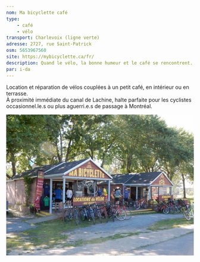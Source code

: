 ```yaml
---
nom: Ma bicyclette café
type:
    - café
    - vélo
transport: Charlevoix (ligne verte)
adresse: 2727, rue Saint-Patrick
osm: 5653967560
site: https://mybicyclette.ca/fr/
description: Quand le vélo, la bonne humeur et le café se rencontrent. 
par: i-da
---
```


Location et réparation de vélos couplées à un petit café, en intérieur ou en terrasse.  
À proximité immédiate du canal de Lachine, halte parfaite pour les cyclistes occasionnel.le.s ou plus aguerri.e.s de passage à Montréal.  


![Ma bicylette café](./media/ma-bicyclette-cafe.jpg)
